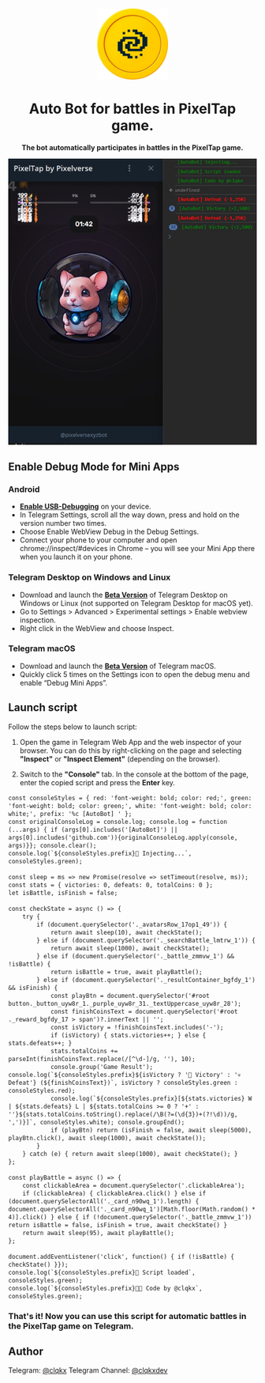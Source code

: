 <br>

<div align="center">

[<img src="./resources/pixeltap.jpg" width="144"/>](https://t.me/pixelversexyzbot)

  <h1 align="center">Auto Bot for battles in PixelTap game.</h1>
  
  <p align="center">
    <strong>The bot automatically participates in battles in the PixelTap game.</strong>
  </p>
  <img src="./resources/demo.jpg"/>

</div>

## Enable Debug Mode for Mini Apps

### Android
- **[Enable USB-Debugging](https://developer.chrome.com/docs/devtools/remote-debugging/)** on your device.
- In Telegram Settings, scroll all the way down, press and hold on the version number two times.
- Choose Enable WebView Debug in the Debug Settings.
- Connect your phone to your computer and open chrome://inspect/#devices in Chrome – you will see your Mini App there when you launch it on your phone.

### Telegram Desktop on Windows and Linux
- Download and launch the **[Beta Version](https://desktop.telegram.org/changelog#beta-version)** of Telegram Desktop on Windows or Linux (not supported on Telegram Desktop for macOS yet).
- Go to Settings > Advanced > Experimental settings > Enable webview inspection.
- Right click in the WebView and choose Inspect.

### Telegram macOS
- Download and launch the **[Beta Version](https://telegram.org/dl/macos/beta)** of Telegram macOS.
- Quickly click 5 times on the Settings icon to open the debug menu and enable “Debug Mini Apps”.

## Launch script

Follow the steps below to launch script:

1. Open the game in Telegram Web App and the web inspector of your browser. You can do this by right-clicking on the page and selecting **"Inspect"** or **"Inspect Element"** (depending on the browser).

2. Switch to the **"Console"** tab. In the console at the bottom of the page, enter the copied script and press the **Enter** key.

```
const consoleStyles = { red: 'font-weight: bold; color: red;', green: 'font-weight: bold; color: green;', white: 'font-weight: bold; color: white;', prefix: '%c [AutoBot] ' };
const originalConsoleLog = console.log; console.log = function (...args) { if (args[0].includes('[AutoBot]') || args[0].includes('github.com')){originalConsoleLog.apply(console, args)}}; console.clear();
console.log(`${consoleStyles.prefix}🚀 Injecting...`, consoleStyles.green);

const sleep = ms => new Promise(resolve => setTimeout(resolve, ms));
const stats = { victories: 0, defeats: 0, totalCoins: 0 };
let isBattle, isFinish = false;

const checkState = async () => {
    try {
        if (document.querySelector('._avatarsRow_17op1_49')) {
            return await sleep(10), await checkState();
        } else if (document.querySelector('._searchBattle_lmtrw_1')) {
            return await sleep(1000), await checkState();
        } else if (document.querySelector('._battle_zmmvw_1') && !isBattle) {
            return isBattle = true, await playBattle();
        } else if (document.querySelector('._resultContainer_bgfdy_1') && isFinish) {
            const playBtn = document.querySelector('#root button._button_uyw8r_1._purple_uyw8r_31._textUppercase_uyw8r_28');
            const finishCoinsText = document.querySelector('#root ._reward_bgfdy_17 > span')?.innerText || '';
            const isVictory = !finishCoinsText.includes('-');
            if (isVictory) { stats.victories++; } else { stats.defeats++; }
            stats.totalCoins += parseInt(finishCoinsText.replace(/[^\d-]/g, ''), 10);
            console.group('Game Result'); console.log(`${consoleStyles.prefix}${isVictory ? '🎉 Victory' : '💀 Defeat'} (${finishCoinsText})`, isVictory ? consoleStyles.green : consoleStyles.red);
            console.log(`${consoleStyles.prefix}[${stats.victories} W | ${stats.defeats} L | ${stats.totalCoins >= 0 ? '+' : ''}${stats.totalCoins.toString().replace(/\B(?=(\d{3})+(?!\d))/g, ',')}]`, consoleStyles.white); console.groupEnd();
            if (playBtn) return (isFinish = false, await sleep(5000), playBtn.click(), await sleep(1000), await checkState());
        }
    } catch (e) { return await sleep(1000), await checkState(); }
};

const playBattle = async () => {
    const clickableArea = document.querySelector('.clickableArea');
    if (clickableArea) { clickableArea.click() } else if (document.querySelectorAll('._card_n90wq_1').length) { document.querySelectorAll('._card_n90wq_1')[Math.floor(Math.random() * 4)].click() } else { if (!document.querySelector('._battle_zmmvw_1')) return isBattle = false, isFinish = true, await checkState() }
    return await sleep(95), await playBattle();
};

document.addEventListener('click', function() { if (!isBattle) { checkState() }});
console.log(`${consoleStyles.prefix}📜 Script loaded`, consoleStyles.green);
console.log(`${consoleStyles.prefix}👨‍💻 Code by @clqkx`, consoleStyles.green);
```

### That's it! Now you can use this script for automatic battles in the PixelTap game on Telegram.

## Author

Telegram: [@clqkx](https://t.me/clqkx)
Telegram Channel: [@clqkxdev](https://t.me/clqkxdev)
